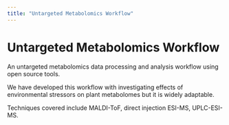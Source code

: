 ```yaml
---
title: "Untargeted Metabolomics Workflow"
---
```


# Untargeted Metabolomics Workflow

An untargeted metabolomics data processing and analysis workflow using open source tools.

We have developed this workflow with investigating effects of environmental stressors on plant metabolomes but it is widely adaptable.

Techniques covered include MALDI-ToF, direct injection ESI-MS, UPLC-ESI-MS.